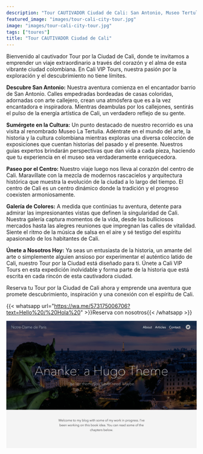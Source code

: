 ```yaml
---
description: "Tour CAUTIVADOR Ciudad de Cali: San Antonio, Museo Tertulia y el Centro"
featured_image: "images/tour-cali-city-tour.jpg"
image: "images/tour-cali-city-tour.jpg"
tags: ["toures"]
title: "Tour CAUTIVADOR Ciudad de Cali"
---
```


Bienvenido al cautivador Tour por la Ciudad de Cali, donde te invitamos a emprender un viaje extraordinario a través del corazón y el alma de esta vibrante ciudad colombiana. En Cali VIP Tours, nuestra pasión por la exploración y el descubrimiento no tiene límites.

**Descubre San Antonio:** Nuestra aventura comienza en el encantador barrio de San Antonio. Calles empedradas bordeadas de casas coloridas, adornadas con arte callejero, crean una atmósfera que es a la vez encantadora e inspiradora. Mientras deambulas por los callejones, sentirás el pulso de la energía artística de Cali, un verdadero reflejo de su gente.

**Sumérgete en la Cultura:** Un punto destacado de nuestro recorrido es una visita al renombrado Museo La Tertulia. Adéntrate en el mundo del arte, la historia y la cultura colombiana mientras exploras una diversa colección de exposiciones que cuentan historias del pasado y el presente. Nuestros guías expertos brindarán perspectivas que dan vida a cada pieza, haciendo que tu experiencia en el museo sea verdaderamente enriquecedora.

**Paseo por el Centro:** Nuestro viaje luego nos lleva al corazón del centro de Cali. Maravíllate con la mezcla de modernos rascacielos y arquitectura histórica que muestra la evolución de la ciudad a lo largo del tiempo. El centro de Cali es un centro dinámico donde la tradición y el progreso coexisten armoniosamente.

**Galería de Colores:** A medida que continúas tu aventura, detente para admirar las impresionantes vistas que definen la singularidad de Cali. Nuestra galería captura momentos de la vida, desde los bulliciosos mercados hasta las alegres reuniones que impregnan las calles de vitalidad. Siente el ritmo de la música de salsa en el aire y sé testigo del espíritu apasionado de los habitantes de Cali.

**Únete a Nosotros Hoy:** Ya seas un entusiasta de la historia, un amante del arte o simplemente alguien ansioso por experimentar el auténtico latido de Cali, nuestro Tour por la Ciudad está diseñado para ti. Únete a Cali VIP Tours en esta expedición inolvidable y forma parte de la historia que está escrita en cada rincón de esta cautivadora ciudad.

Reserva tu Tour por la Ciudad de Cali ahora y emprende una aventura que promete descubrimiento, inspiración y una conexión con el espíritu de Cali.

{{< whatsapp url="https://wa.me/573175006706?text=Hello%20/%20Hola%20" >}}Reserva con nosotros{{< /whatsapp >}}

![Cali City Tour](/images/cali-city-tour.jpg)
